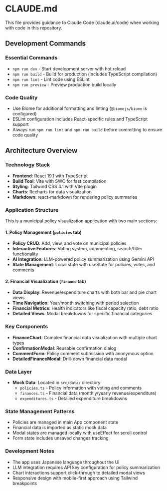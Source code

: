 # CLAUDE.md

This file provides guidance to Claude Code (claude.ai/code) when working with code in this repository.

## Development Commands

### Essential Commands
- `npm run dev` - Start development server with hot reload
- `npm run build` - Build for production (includes TypeScript compilation)
- `npm run lint` - Lint code using ESLint
- `npm run preview` - Preview production build locally

### Code Quality
- Use Biome for additional formatting and linting (`@biomejs/biome` is configured)
- ESLint configuration includes React-specific rules and TypeScript support
- Always run `npm run lint` and `npm run build` before committing to ensure code quality

## Architecture Overview

### Technology Stack
- **Frontend**: React 19.1 with TypeScript
- **Build Tool**: Vite with SWC for fast compilation
- **Styling**: Tailwind CSS 4.1 with Vite plugin
- **Charts**: Recharts for data visualization
- **Markdown**: react-markdown for rendering policy summaries

### Application Structure
This is a municipal policy visualization application with two main sections:

#### 1. Policy Management (`policies` tab)
- **Policy CRUD**: Add, view, and vote on municipal policies
- **Interactive Features**: Voting system, commenting, search/filter functionality
- **AI Integration**: LLM-powered policy summarization using Gemini API
- **State Management**: Local state with useState for policies, votes, and comments

#### 2. Financial Visualization (`finance` tab)
- **Data Display**: Revenue/expenditure charts with both bar and pie chart views
- **Time Navigation**: Year/month switching with period selection
- **Financial Metrics**: Health indicators like fiscal capacity ratio, debt ratio
- **Detailed Views**: Modal breakdowns for specific financial categories

### Key Components
- **FinanceChart**: Complex financial data visualization with multiple chart types
- **ConfirmationModal**: Reusable confirmation dialog
- **CommentForm**: Policy comment submission with anonymous option
- **DetailedFinanceModal**: Drill-down financial data modal

### Data Layer
- **Mock Data**: Located in `src/data/` directory
  - `policies.ts` - Policy information with voting and comments
  - `finances.ts` - Financial data (monthly/yearly revenue/expenditure)
  - `expenditures.ts` - Detailed expenditure breakdowns

### State Management Patterns
- Policies are managed in main App component state
- Financial data is imported as static mock data
- Modal states are managed locally with useEffect for scroll control
- Form state includes unsaved changes tracking

### Development Notes
- The app uses Japanese language throughout the UI
- LLM integration requires API key configuration for policy summarization
- Chart interactions support click-through to detailed modal views
- Responsive design with mobile-first approach using Tailwind breakpoints